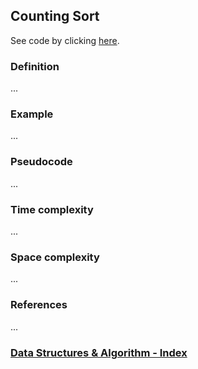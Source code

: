 ## Counting Sort

See code by clicking [here](/Algorithms/Sorting/Counting%20Sort/countingSort.js).

### Definition

...

### Example

...

### Pseudocode

...

### Time complexity

...

### Space complexity

...

### References

...

### [Data Structures & Algorithm - Index](../../../README.md)
